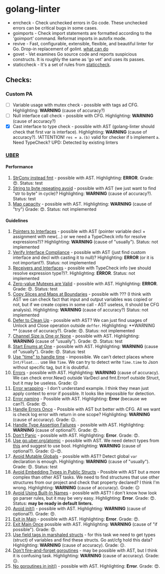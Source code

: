 # golang-linter

- errcheck - Check unchecked errors in Go code. These unchecked errors can be critical bugs in some cases.
- goimports - Check import statements are formatted according to the 'goimport' command. Reformat imports in autofix
  mode.
- revive - Fast, configurable, extensible, flexible, and beautiful linter for Go. Drop-in replacement of
  golint. [what can do](https://revive.run/r)
- govet - Vet examines Go source code and reports suspicious constructs. It is roughly the same as 'go vet' and uses its
  passes.
- staticcheck - It's a set of rules from [staticcheck](https://staticcheck.io/docs/configuration/options/#checks).

## Checks:

### Custom PA

* [ ] Variable usage with mutex check - possible with tags ad CFG. Highlighting: **WARNING** (cause of accuracy?)
* [ ] Null interface call check - possible with CFG. Highlighting: **WARNING** (cause of accuracy?)
* [x] Cast interface to type check - possible with AST (golang-linter should check that first var is interface).
  Highlighting: **WARNING** (cause of accuracy?). !ATTENTION! `res = a.(b)` valid for checker if `b` implement `a`. Need
  TypeCheck? UPD: Detected by existing linters

### [UBER](https://github.com/uber-go/guide/blob/master/style.md)

#### Performance

1. [StrConv instead fmt](https://github.com/uber-go/guide/blob/master/style.md#prefer-strconv-over-fmt) - possible with
   AST. Highlighting: **ERROR**.
   Grade: 😍.
   Status: test
2. [String to byte repeating avoid](https://github.com/uber-go/guide/blob/master/style.md#avoid-repeated-string-to-byte-conversions) -
   possible with AST (we just want to find "str to byte" in cycle)?
   Highlighting: **WARNING** (cause of accuracy?).
   Status: test
3. [Map capacity](https://github.com/uber-go/guide/blob/master/style.md#avoid-repeated-string-to-byte-conversions) -
   possible with AST.
   Highlighting: **WARNING** (cause of "try")
   Grade: 😍.
   Status: not implemented

#### Guidelines

1. [Pointers to Interfaces](https://github.com/uber-go/guide/blob/master/style.md#pointers-to-interfaces) - possible
   with AST (pointer variable decl + assignment with new(...) or we need a TypeCheck info for resolve expressions?)?
   Highlighting: **WARNING** (cause of "usually").
   Status: not implemented
2. [Verify Interface Compliance](https://github.com/uber-go/guide/blob/master/style.md#verify-interface-compliance) -
   possible with AST (just find custom interface and decl with casting it to null)?
   Highlighting: **ERROR** (or it is not important?).
   Status: not implemented
3. [Receivers and Interfaces](https://github.com/uber-go/guide/blob/master/style.md#receivers-and-interfaces) - possible
   with TypeCheck info (we should resolve expression type?)?.
   Highlighting: **ERROR**.
   Status: not implemented
4. [Zero-value Mutexes are Valid](https://github.com/uber-go/guide/blob/master/style.md#zero-value-mutexes-are-valid) -
   possible with AST.
   Highlighting: **ERROR**.
   Grade: 😍.
   Status: test
5. [Copy Slices and Maps at Boundaries](https://github.com/uber-go/guide/blob/master/style.md#copy-slices-and-maps-at-boundaries) -
   possible with ??? (I think with AST we can check fact that input and output variables was copied or not, but if we
   create
   copies in some call - AST useless, it should be CFG analysis).
   Highlighting: **WARNING** (cause of accuracy?)
   Status: not implemented
6. [Defer to Clean Up](https://github.com/uber-go/guide/blob/master/style.md#copy-slices-and-maps-at-boundaries) -
   possible with AST? We can just find usages of Unlock and Close operation outside `deffer`.
   Highlighting: **WARNING
   ** (cause of accuracy?).
   Grade: 😍.
   Status: not implemented
7. [Channel Size is One or None](https://github.com/uber-go/guide/blob/master/style.md#channel-size-is-one-or-none) -
   possible with AST. Highlighting: **WARNING** (cause of "usually").
   Grade: 😍.
   Status: test
8. [Start Enums at One](https://github.com/uber-go/guide/blob/master/style.md#start-enums-at-one) -
   possible with AST. Highlighting: **WARNING** (cause of "usually").
   Grade: 😍.
   Status: test
9. [Use "time" to handle time](https://github.com/uber-go/guide/blob/master/style.md#use-time-to-handle-time) -
   impossible. We can't detect places where `Int/Float...` use like `Time`. We can try to detect write `Time.time` to
   Json without specific tag, but it is doubtful.
10. [Errors](https://github.com/uber-go/guide/blob/master/style.md#errors) - possible with AST. Highlighting:
    **WARNING** (cause of accuracy). We can check error.New() outside VarDecl and fmt.Errorf outside Struct, but it may
    be useless. Grade: 😐
11. [Error wrapping](https://github.com/uber-go/guide/blob/master/style.md#error-wrapping) - I don't understand
    example. I think they mean just apply context to error if possible. It looks like impossible for detection.
12. [Error naming](https://github.com/uber-go/guide/blob/master/style.md#error-naming) - Possible with AST.
    Highlighting:
    **Error** (because we can?).
    Grade: 😍.
13. [Handle Errors Once](https://github.com/uber-go/guide/blob/master/style.md#handle-errors-once) - Possible with AST
    but better with CFG. All we want is check log error with return in one scope? Highlighting: **WARNING** (cause of
    accuracy).
    Grade: 😐.
14. [Handle Type Assertion Failures](https://github.com/uber-go/guide/blob/master/style.md#handle-type-assertion-failures) -
    possible with AST. Highlighting: **WARNING** (cause of optional?).
    Grade: 😍.
15. [Don't Panic](https://github.com/uber-go/guide/blob/master/style.md#dont-panic) - possible with AST. Highlighting:
    **Error**.
    Grade: 😍.
16. [Use go.uber.org/atomic](https://github.com/uber-go/guide/blob/master/style.md#use-gouberorgatomic) - possible with
    AST. We need detect types from [this](https://pkg.go.dev/go.uber.org/atomic) and suggest to use bool. Highlighting:
    **WARNING** (cause of optional?).
    Grade: 😐-😍.
17. [Avoid Mutable Globals](https://github.com/uber-go/guide/blob/master/style.md#avoid-mutable-globals) - possible with
    AST? Detect global `var` declaration is enough. Highlighting: **WARNING** (cause of "usually").
    Grade: 😍.
    Status: test
18. [Avoid Embedding Types in Public Structs](https://github.com/uber-go/guide/blob/master/style.md#avoid-embedding-types-in-public-structs) -
    Possible with AST but a more complex than other AST tasks. We need to find structures that use other structures from
    our project and check that property declared? I think I'm wrong.
    Highlighting: **WARNING** (cause of accuracy).
    Grade: 😐
19. [Avoid Using Built-In Names](https://github.com/uber-go/guide/blob/master/style.md#avoid-using-built-in-names) -
    possible with AST? I don't know how look go parser rules, but it may be very easy.
    Highlighting: **Error**.
    Grade: 😍.
    Status: **may be ready in default linters.**
20. [Avoid init()](https://github.com/uber-go/guide/blob/master/style.md#avoid-init) -
    possible with AST. Highlighting: **WARNING** (cause of optional?).
    Grade: 😍.
21. [Exit in Main](https://github.com/uber-go/guide/blob/master/style.md#exit-in-main) -
    possible with AST. Highlighting: **Error**.
    Grade: 😍.
22. [Exit Main Once](https://github.com/uber-go/guide/blob/master/style.md#exit-once)
    possible with AST. Highlighting: **WARNING** (cause of "if possible").
    Grade: 😍.
23. [Use field tags in marshaled structs](https://github.com/uber-go/guide/blob/master/style.md#use-field-tags-in-marshaled-structs) -
    for this task we need to get types (struct) of variables and find these structs. Go ast/cfg hold this data? 
    Highlighting: **WARNING** (cause of accuracy).
    Grade: 😐.
24. [Don't fire-and-forget goroutines](https://github.com/uber-go/guide/blob/master/style.md#dont-fire-and-forget-goroutines) -
    may be possible with AST, but I think it is confusing task.
    Highlighting: **WARNING** (cause of accuracy).
    Grade: 😐.
25. [No goroutines in init()](https://github.com/uber-go/guide/blob/master/style.md#no-goroutines-in-init) -
    possible with AST. Highlighting: **Error**.
    Grade: 😍.